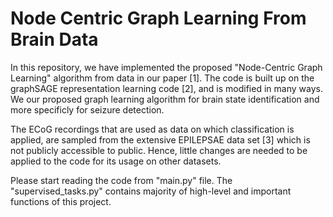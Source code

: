 # Node Centric Graph Learning From Brain Data 
In this repository, we have implemented the proposed "Node-Centric Graph Learning" algorithm from data in our paper [1]. The code is built up on the graphSAGE representation learning code [2], and is modified in many ways. We our proposed graph learning algorithm for brain state identification and more specificly for seizure detection. 

The ECoG recordings that are used as data on which classification is applied, are sampled from the extensive EPILEPSAE data set [3] which is not publicly accessible to public. Hence, little changes are needed to be applied to the code for its usage on other datasets.

Please start reading the code from "main.py" file. The "supervised_tasks.py" contains majority of high-level and important functions of this project.
